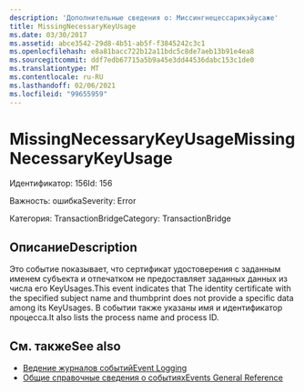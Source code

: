 ```yaml
---
description: 'Дополнительные сведения о: Миссингнецессарикэйусаже'
title: MissingNecessaryKeyUsage
ms.date: 03/30/2017
ms.assetid: abce3542-29d8-4b51-ab5f-f3845242c3c1
ms.openlocfilehash: e8a81bacc722b12a11bdc5c8de7aeb13b91e4ea8
ms.sourcegitcommit: ddf7edb67715a5b9a45e3dd44536dabc153c1de0
ms.translationtype: MT
ms.contentlocale: ru-RU
ms.lasthandoff: 02/06/2021
ms.locfileid: "99655959"
---
```

# <a name="missingnecessarykeyusage"></a><span data-ttu-id="1894d-103">MissingNecessaryKeyUsage</span><span class="sxs-lookup"><span data-stu-id="1894d-103">MissingNecessaryKeyUsage</span></span>

<span data-ttu-id="1894d-104">Идентификатор: 156</span><span class="sxs-lookup"><span data-stu-id="1894d-104">Id: 156</span></span>  
  
 <span data-ttu-id="1894d-105">Важность: ошибка</span><span class="sxs-lookup"><span data-stu-id="1894d-105">Severity: Error</span></span>  
  
 <span data-ttu-id="1894d-106">Категория: TransactionBridge</span><span class="sxs-lookup"><span data-stu-id="1894d-106">Category: TransactionBridge</span></span>  
  
## <a name="description"></a><span data-ttu-id="1894d-107">Описание</span><span class="sxs-lookup"><span data-stu-id="1894d-107">Description</span></span>  

 <span data-ttu-id="1894d-108">Это событие показывает, что сертификат удостоверения с заданным именем субъекта и отпечатком не предоставляет заданных данных из числа его KeyUsages.</span><span class="sxs-lookup"><span data-stu-id="1894d-108">This event indicates that The identity certificate with the specified subject name and thumbprint does not provide a specific data among its KeyUsages.</span></span> <span data-ttu-id="1894d-109">В событии также указаны имя и идентификатор процесса.</span><span class="sxs-lookup"><span data-stu-id="1894d-109">It also lists the process name and process ID.</span></span>  
  
## <a name="see-also"></a><span data-ttu-id="1894d-110">См. также</span><span class="sxs-lookup"><span data-stu-id="1894d-110">See also</span></span>

- [<span data-ttu-id="1894d-111">Ведение журналов событий</span><span class="sxs-lookup"><span data-stu-id="1894d-111">Event Logging</span></span>](index.md)
- [<span data-ttu-id="1894d-112">Общие справочные сведения о событиях</span><span class="sxs-lookup"><span data-stu-id="1894d-112">Events General Reference</span></span>](events-general-reference.md)
